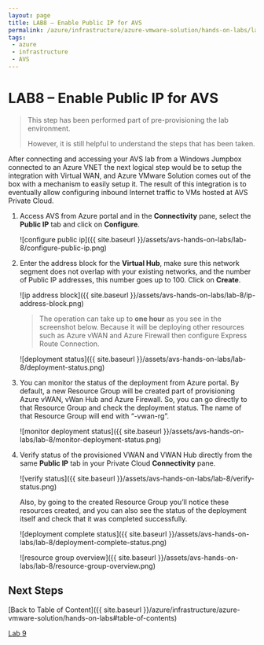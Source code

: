 ```yaml
---
layout: page
title: LAB8 – Enable Public IP for AVS
permalink: /azure/infrastructure/azure-vmware-solution/hands-on-labs/lab-8
tags: 
 - azure
 - infrastructure
 - AVS
---
```


# LAB8 – Enable Public IP for AVS

> This step has been performed part of pre-provisioning the lab environment.  
>
> However, it is still helpful to understand the steps that has been taken.

After connecting and accessing your AVS lab from a Windows Jumpbox connected to
an Azure VNET the next logical step would be to setup the integration with
Virtual WAN, and Azure VMware Solution comes out of the box with a mechanism to
easily setup it. The result of this integration is to eventually allow
configuring inbound Internet traffic to VMs hosted at AVS Private Cloud.

1. Access AVS from Azure portal and in the **Connectivity** pane, select the
   **Public IP** tab and click on **Configure**.

    ![configure public ip]({{ site.baseurl }}/assets/avs-hands-on-labs/lab-8/configure-public-ip.png)

2. Enter the address block for the **Virtual Hub**, make sure this network
   segment does not overlap with your existing networks, and the number of
   Public IP addresses, this number goes up to 100. Click on **Create**.

   ![ip address block]({{ site.baseurl }}/assets/avs-hands-on-labs/lab-8/ip-address-block.png)

   > The operation can take up to **one hour** as you see in the screenshot
   > below. Because it will be deploying other resources such as Azure vWAN and
   > Azure Firewall then configure Express Route Connection.

   ![deployment status]({{ site.baseurl }}/assets/avs-hands-on-labs/lab-8/deployment-status.png)

3. You can monitor the status of the deployment from Azure portal.
   By default, a new Resource Group will be created part of provisioning Azure
   vWAN, vWan Hub and Azure Firewall. So, you can go directly to that Resource
   Group and check the deployment status. The name of that Resource Group will
   end with “-vwan-rg”.

    ![monitor deployment status]({{ site.baseurl }}/assets/avs-hands-on-labs/lab-8/monitor-deployment-status.png)

4. Verify status of the provisioned VWAN and VWAN Hub directly from the same
   **Public IP** tab in your Private Cloud **Connectivity** pane.

    ![verify status]({{ site.baseurl }}/assets/avs-hands-on-labs/lab-8/verify-status.png)

    Also, by going to the created Resource Group you’ll notice these resources
    created, and you can also see the status of the deployment itself and check that
    it was completed successfully.

    ![deployment complete status]({{ site.baseurl }}/assets/avs-hands-on-labs/lab-8/deployment-complete-status.png)

    ![resource group overview]({{ site.baseurl }}/assets/avs-hands-on-labs/lab-8/resource-group-overview.png)

## Next Steps

[Back to Table of Content]({{ site.baseurl }}/azure/infrastructure/azure-vmware-solution/hands-on-labs#table-of-contents)

[Lab 9](lab-9)
